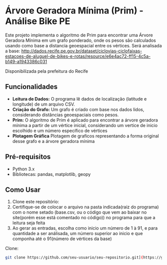 # Árvore Geradora Mínima (Prim) - Análise Bike PE

Este projeto implementa o algoritmo de Prim para encontrar uma Árvore Geradora Mínima em um grafo ponderado, onde os pesos são calculados usando como base a distancia geoespacial entre os vértices. Será analisada a base: http://dados.recife.pe.gov.br/dataset/ciclovias-ciclofaixas-estacoes-de-aluguel-de-bikes-e-rotas/resource/e6e4ac72-ff15-4c5a-b149-a1943386c031

Disponibilizada pela prefeitura do Recife

## Funcionalidades

- **Leitura de Dados:** O programa lê dados de localização (latitude e longitude) de um arquivo CSV.
- **Criação do Grafo:** Um grafo é criado com base nos dados lidos, considerando distâncias geoespaciais como pesos.
- **Prim:** O algoritmo de Prim é aplicado para encontrar a árvore geradora mínima a partir de um vértice inicial, considerando um vertice de inicio escolhido e um número específico de vértices
- **Plotagem Gráfica** Plotagem de graficos representando a forma original desse grafo e a árvore geradora mínima

## Pré-requisitos

- Python 3.x
- Bibliotecas: pandas, matplotlib, geopy

## Como Usar

1. Clone este repositório:
2. Certifique-se de colocar o arquivo na pasta indicada(raiz do programa) com o nome setado (base.csv, ou o código que vem ao baixar no site(porém esse está comentado no código)) no programa para que a leitura seja feita
3. Ao gerar as entradas, escolha como inicio um número de 1 à 91, e para quantidade a ser análisada, um número superior ao inicio e que componha até o 91(número de vértices da base)

Clone:
```bash
git clone https://github.com/seu-usuario/seu-repositorio.git](https://github.com/Vini1979/Lista-6---Projetinho-Grafos-.git)https://github.com/Vini1979/Lista-6---Projetinho-Grafos-.git 
